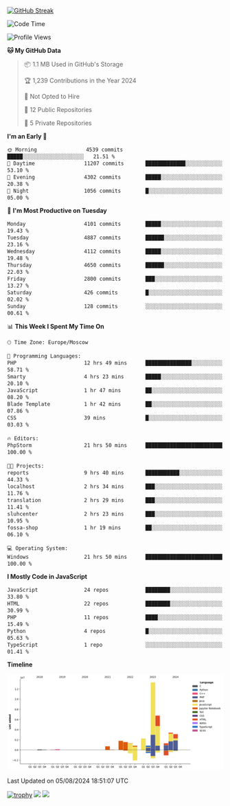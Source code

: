 [![GitHub Streak](https://github-readme-streak-stats.herokuapp.com/?user=yogik10)](https://git.io/streak-stats)
<!--START_SECTION:waka-->
![Code Time](http://img.shields.io/badge/Code%20Time-756%20hrs%205%20mins-blue)

![Profile Views](http://img.shields.io/badge/Profile%20Views-0-blue)

**🐱 My GitHub Data** 

> 📦 1.1 MB Used in GitHub's Storage 
 > 
> 🏆 1,239 Contributions in the Year 2024
 > 
> 🚫 Not Opted to Hire
 > 
> 📜 12 Public Repositories 
 > 
> 🔑 5 Private Repositories 
 > 
**I'm an Early 🐤** 

```text
🌞 Morning                4539 commits        █████░░░░░░░░░░░░░░░░░░░░   21.51 % 
🌆 Daytime                11207 commits       █████████████░░░░░░░░░░░░   53.10 % 
🌃 Evening                4302 commits        █████░░░░░░░░░░░░░░░░░░░░   20.38 % 
🌙 Night                  1056 commits        █░░░░░░░░░░░░░░░░░░░░░░░░   05.00 % 
```
📅 **I'm Most Productive on Tuesday** 

```text
Monday                   4101 commits        █████░░░░░░░░░░░░░░░░░░░░   19.43 % 
Tuesday                  4887 commits        ██████░░░░░░░░░░░░░░░░░░░   23.16 % 
Wednesday                4112 commits        █████░░░░░░░░░░░░░░░░░░░░   19.48 % 
Thursday                 4650 commits        ██████░░░░░░░░░░░░░░░░░░░   22.03 % 
Friday                   2800 commits        ███░░░░░░░░░░░░░░░░░░░░░░   13.27 % 
Saturday                 426 commits         █░░░░░░░░░░░░░░░░░░░░░░░░   02.02 % 
Sunday                   128 commits         ░░░░░░░░░░░░░░░░░░░░░░░░░   00.61 % 
```


📊 **This Week I Spent My Time On** 

```text
🕑︎ Time Zone: Europe/Moscow

💬 Programming Languages: 
PHP                      12 hrs 49 mins      ███████████████░░░░░░░░░░   58.71 % 
Smarty                   4 hrs 23 mins       █████░░░░░░░░░░░░░░░░░░░░   20.10 % 
JavaScript               1 hr 47 mins        ██░░░░░░░░░░░░░░░░░░░░░░░   08.20 % 
Blade Template           1 hr 42 mins        ██░░░░░░░░░░░░░░░░░░░░░░░   07.86 % 
CSS                      39 mins             █░░░░░░░░░░░░░░░░░░░░░░░░   03.03 % 

🔥 Editors: 
PhpStorm                 21 hrs 50 mins      █████████████████████████   100.00 % 

🐱‍💻 Projects: 
reports                  9 hrs 40 mins       ███████████░░░░░░░░░░░░░░   44.33 % 
localhost                2 hrs 34 mins       ███░░░░░░░░░░░░░░░░░░░░░░   11.76 % 
translation              2 hrs 29 mins       ███░░░░░░░░░░░░░░░░░░░░░░   11.41 % 
sluhcenter               2 hrs 23 mins       ███░░░░░░░░░░░░░░░░░░░░░░   10.95 % 
fossa-shop               1 hr 19 mins        ██░░░░░░░░░░░░░░░░░░░░░░░   06.10 % 

💻 Operating System: 
Windows                  21 hrs 50 mins      █████████████████████████   100.00 % 
```

**I Mostly Code in JavaScript** 

```text
JavaScript               24 repos            ████████░░░░░░░░░░░░░░░░░   33.80 % 
HTML                     22 repos            ████████░░░░░░░░░░░░░░░░░   30.99 % 
PHP                      11 repos            ████░░░░░░░░░░░░░░░░░░░░░   15.49 % 
Python                   4 repos             █░░░░░░░░░░░░░░░░░░░░░░░░   05.63 % 
TypeScript               1 repo              ░░░░░░░░░░░░░░░░░░░░░░░░░   01.41 % 
```



**Timeline**

![Lines of Code chart](https://raw.githubusercontent.com/Yogik10/Yogik10/main/assets/bar_graph.png)


 Last Updated on 05/08/2024 18:51:07 UTC
<!--END_SECTION:waka-->
[![trophy](https://github-profile-trophy.vercel.app/?username=yogik10)](https://github.com/ryo-ma/github-profile-trophy)
![](https://github-profile-summary-cards.vercel.app/api/cards/profile-details?username=yogik10&theme=solarized_dark)
![](https://github-profile-summary-cards.vercel.app/api/cards/most-commit-language?username=yogik10&theme=solarized_dark)


